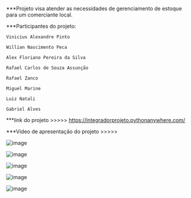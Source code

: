 ***Projeto visa atender as necessidades de gerenciamento de estoque para um comerciante local.

***Participantes do projeto:

    Vinicius Alexandre Pinto

    Willian Nascimento Peca

    Alex Floriano Pereira da Silva

    Rafael Carlos de Souza Assunção

    Rafael Zanco

    Miguel Marine

    Luiz Natali 

    Gabriel Alves
    

***link do projeto >>>>> https://integradorprojeto.pythonanywhere.com/

***Video de apresentação do projeto >>>>> 


![image](https://github.com/user-attachments/assets/2dcf3cb1-65b7-4ee9-8c7f-23ca5a275e24)

![image](https://github.com/user-attachments/assets/d04f7a8a-0c46-4b9d-959e-2c66e888909b)

![image](https://github.com/user-attachments/assets/9bbafe26-ca2b-4488-955e-4bd9de56c362)

![image](https://github.com/user-attachments/assets/7c7d0a1e-dd5a-47f7-a278-05655604d225)

![image](https://github.com/user-attachments/assets/6a34dfd5-8f82-4cbc-924e-06bcfd64185d)



